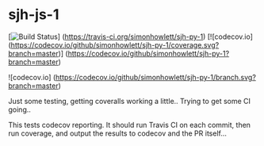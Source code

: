 sjh-js-1
========

[![Build Status](https://travis-ci.org/simonhowlett/sjh-py-1.svg?branch=master)]
(https://travis-ci.org/simonhowlett/sjh-py-1)
[![codecov.io]
(https://codecov.io/github/simonhowlett/sjh-py-1/coverage.svg?branch=master)]
(https://codecov.io/github/simonhowlett/sjh-py-1?branch=master)

![codecov.io]
(https://codecov.io/github/simonhowlett/sjh-py-1/branch.svg?branch=master)

Just some testing, getting coveralls working a little..
Trying to get some CI going..

This tests codecov reporting. It should run Travis CI on each commit,
then run coverage, and output the results to codecov and the PR itself...
